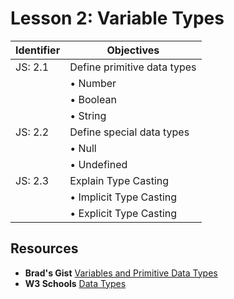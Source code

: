 # Lesson 2: Variable Types

Identifier   | Objectives
-------------|------------
JS: 2.1      | Define primitive data types
             | &bull; Number
             | &bull; Boolean
             | &bull; String
JS: 2.2      | Define special data types
             | &bull; Null
             | &bull; Undefined
JS: 2.3      | Explain Type Casting
             | &bull; Implicit Type Casting
             | &bull; Explicit Type Casting

## Resources

- __Brad's Gist__ [Variables and Primitive Data Types](https://gist.github.com/bradwestfall/002312c3628eac9cc215)
- __W3 Schools__ [Data Types](http://www.w3schools.com/js/js_datatypes.asp)
